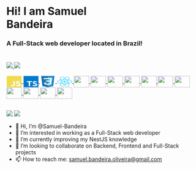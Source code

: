 # Hi! I am Samuel </br>Bandeira 
### A Full-Stack web developer located in Brazil! 
#
<div>
  <a href="https://github.com/Samuel-Bandeira">
  <img height="180em" src="https://github-readme-stats.vercel.app/api?username=samuel-bandeira&show_icons=true&theme=dracula&include_all_commits=true&count_private=true"/>
  <img height="180em" src="https://github-readme-stats.vercel.app/api/top-langs/?username=Samuel-Bandeira&layout=compact&langs_count=7&theme=dracula"/>
</div>
  <div style="display: inline_block"><br>
  <img align="center" height="30" width="40" src="https://raw.githubusercontent.com/devicons/devicon/master/icons/javascript/javascript-plain.svg">
  <img align="center" height="30" width="40" src="https://raw.githubusercontent.com/devicons/devicon/master/icons/typescript/typescript-plain.svg">
  <img align="center" height="30" width="40" src="https://raw.githubusercontent.com/devicons/devicon/master/icons/css3/css3-original.svg">
  <img align="center" height="30" width="40" src="https://raw.githubusercontent.com/devicons/devicon/master/icons/react/react-original.svg">
  <img align="center" height="30" width="40" src="https://cdn.jsdelivr.net/gh/devicons/devicon/icons/nestjs/nestjs-plain.svg" /> 

  <img align="center" height="30" width="40" src="https://cdn.jsdelivr.net/gh/devicons/devicon/icons/mysql/mysql-original.svg" />
  <img align="center" height="30" width="40" src="https://cdn.jsdelivr.net/gh/devicons/devicon/icons/mongodb/mongodb-original.svg" />
  <img align="center" height="30" width="40"src="https://cdn.jsdelivr.net/gh/devicons/devicon/icons/graphql/graphql-plain.svg" />
  <img align="center" height="30" width="40"src="https://cdn.jsdelivr.net/gh/devicons/devicon/icons/adonisjs/adonisjs-original.svg" />
  <img align="center" height="30" width="40" src="https://cdn.jsdelivr.net/gh/devicons/devicon/icons/git/git-original.svg" />
  <img align="center" height="30" width="40" src="https://cdn.jsdelivr.net/gh/devicons/devicon/icons/linux/linux-original.svg" />
  <img align="center" height="30" width="40" src="https://cdn.jsdelivr.net/gh/devicons/devicon/icons/c/c-original.svg" />
  <img align="center" height="30" width="40" src="https://cdn.jsdelivr.net/gh/devicons/devicon/icons/cplusplus/cplusplus-original.svg" />
  <img align="center" height="30" width="40" src="https://cdn.jsdelivr.net/gh/devicons/devicon/icons/python/python-original.svg" />
  <img align="center" height="30" width="40" src="https://cdn.jsdelivr.net/gh/devicons/devicon/icons/vscode/vscode-original.svg" />
</div>
  
 ##
<div> 
  <a href="https://www.youtube.com/channel/UCrCTCPJ8Gb9eAUt8XHowZSg" target="_blank"><img src="https://img.shields.io/badge/YouTube-FF0000?style=for-the-badge&logo=youtube&logoColor=white" target="_blank"></a>
  <a href="https://www.instagram.com/sam_bandeir4/" target="_blank"><img src="https://img.shields.io/badge/-Instagram-%23E4405F?style=for-the-badge&logo=instagram&logoColor=white" target="_blank"></a>
</div>

- 👋 Hi, I’m @Samuel-Bandeira
- 👀 I’m interested in working as a Full-Stack web developer
- 🌱 I’m currently improving my NestJS knowledge
- 💞️ I’m looking to collaborate on Backend, Frontend and Full-Stack projects
- 📫 How to reach me: samuel.bandeira.oliveira@gmail.com

